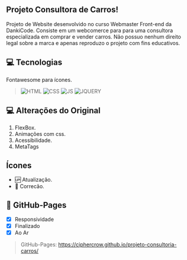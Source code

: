 ##  Projeto Consultora de Carros!
Projeto de Website desenvolvido no curso Webmaster Front-end da DankiCode. Consiste em um webcomerce para para uma consultora especializada em comprar e vender carros.  Não possuo nenhum direito legal sobre a marca e apenas reproduzo o projeto com fins educativos.

## 💻 Tecnologias 
Fontawesome para ícones.
>![HTML](https://img.shields.io/badge/HTML5-E34F26?style=for-the-badge&logo=html5&logoColor=white)
>![CSS](https://img.shields.io/badge/CSS3-1572B6?style=for-the-badge&logo=css3&logoColor=white)
>![JS](https://img.shields.io/badge/JavaScript-323330?style=for-the-badge&logo=javascript&logoColor=F7DF1E)
>![JQUERY](https://img.shields.io/badge/jQuery-0769AD?style=for-the-badge&logo=jquery&logoColor=white)

## 💻 Alterações do Original
1. FlexBox.
2. Animações com css.
3. Acessibilidade.
4. MetaTags

## Ícones
- :up: Atualização.
- :bug: Correcão.

## 📱 GitHub-Pages
- [x] Responsividade
- [x] Finalizado
- [x] Ao Ar

>GitHub-Pages: https://ciphercrow.github.io/projeto-consultoria-carros/
